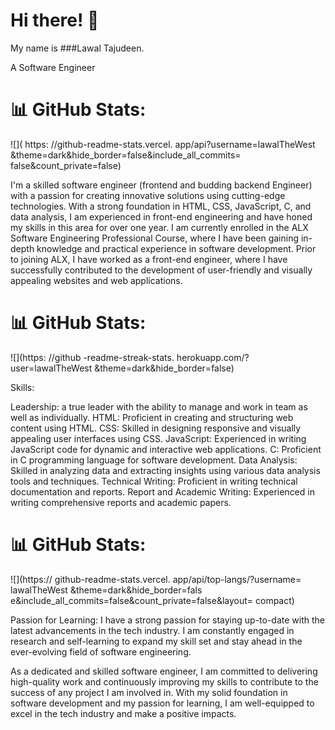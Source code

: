 <h1>Hi there! 👋</h1>

My name is ###Lawal Tajudeen.

A Software Engineer

# 📊 GitHub Stats:
![]( https: //github-readme-stats.vercel. app/api?username=lawalTheWest &theme=dark&hide_border=false&include_all_commits= false&count_private=false)<br/>

I'm a skilled software engineer (frontend and budding backend Engineer) with a passion for creating innovative solutions using cutting-edge technologies. 
With a strong foundation in HTML, CSS, JavaScript, C, and data analysis, I am experienced in front-end engineering and have honed my skills in this area for over one year.
I am currently enrolled in the ALX Software Engineering Professional Course, where I have been gaining in-depth knowledge and practical experience in software development. 
Prior to joining ALX, I have worked as a front-end engineer, where I have successfully contributed to the development of user-friendly and visually appealing websites and web applications.

# 📊 GitHub Stats:
![](https: //github -readme-streak-stats. herokuapp.com/? user=lawalTheWest  &theme=dark&hide_border=false)<br/>

Skills:

Leadership: a true leader with the ability to manage and work in team as well as individually.
HTML: Proficient in creating and structuring web content using HTML.
CSS: Skilled in designing responsive and visually appealing user interfaces using CSS.
JavaScript: Experienced in writing JavaScript code for dynamic and interactive web applications.
C: Proficient in C programming language for software development.
Data Analysis: Skilled in analyzing data and extracting insights using various data analysis tools and techniques.
Technical Writing: Proficient in writing technical documentation and reports.
Report and Academic Writing: Experienced in writing comprehensive reports and academic papers.

# 📊 GitHub Stats:
![](https:// github-readme-stats.vercel. app/api/top-langs/?username= lawalTheWest &theme=dark&hide_border=fals e&include_all_commits=false&count_private=false&layout= compact)

Passion for Learning:
I have a strong passion for staying up-to-date with the latest advancements in the tech industry. 
I am constantly engaged in research and self-learning to expand my skill set and stay ahead in the ever-evolving field of software engineering.

As a dedicated and skilled software engineer, I am committed to delivering high-quality work and continuously improving my skills to contribute to the success of any project I am involved in. 
With my solid foundation in software development and my passion for learning, I am well-equipped to excel in the tech industry and make a positive impacts.
<!--
**lawalTheWest/LawalTheWest** is a ✨ _special_ ✨ repository because its `README.md` (this file) appears on your GitHub profile.

Here are some ideas to get you started:

- 🔭 I’m currently working on ...
- 🌱 I’m currently learning ...
- 👯 I’m looking to collaborate on ...
- 🤔 I’m looking for help with ...
- 💬 Ask me about ...
- 📫 How to reach me: ...
- 😄 Pronouns: ...
- ⚡ Fun fact: ...
-->

